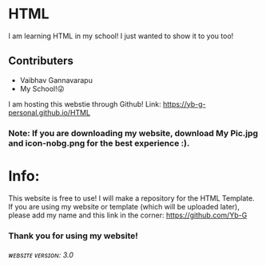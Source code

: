 # HTML
I am learning HTML in my school! I just wanted to show it to you too!
## Contributers
* Vaibhav Gannavarapu
* My School!😜

I am hosting this webstie through Github! Link: https://yb-g-personal.github.io/HTML
### Note: If you are downloading my website, download My Pic.jpg and icon-nobg.png for the best experience :).

# Info:
This website is free to use! I will make a repository for the HTML Template. If you are using my website or template (which will be uploaded later), please add my name and this link in the corner: https://github.com/Yb-G
### Thank you for using my website!

###### ᴡᴇʙsɪᴛᴇ ᴠᴇʀsɪᴏɴ: 3.0
